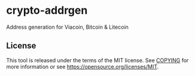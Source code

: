 # crypto-addrgen
Address generation for Viacoin, Bitcoin &amp; Litecoin


License
-------

This tool is released under the terms of the MIT license. See [COPYING](COPYING) for more
information or see https://opensource.org/licenses/MIT.
